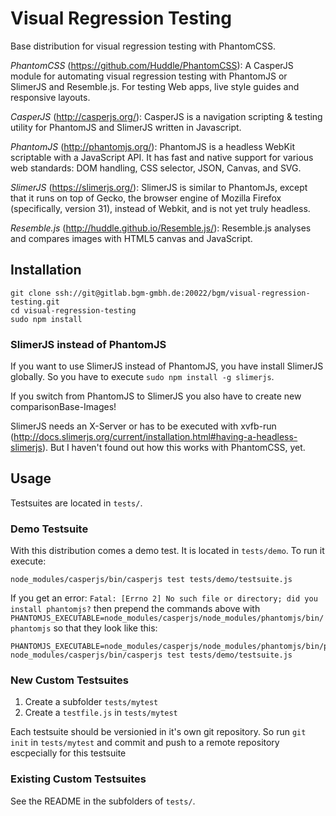 # Visual Regression Testing

Base distribution for visual regression testing with PhantomCSS.

*PhantomCSS* (https://github.com/Huddle/PhantomCSS):
A CasperJS module for automating visual regression testing with PhantomJS or SlimerJS and Resemble.js. For testing Web 
apps, live style guides and responsive layouts.

*CasperJS* (http://casperjs.org/):
CasperJS is a navigation scripting & testing utility for PhantomJS and SlimerJS written in Javascript.

*PhantomJS* (http://phantomjs.org/):
PhantomJS is a headless WebKit scriptable with a JavaScript API. It has fast and native support for various web 
standards: DOM handling, CSS selector, JSON, Canvas, and SVG.

*SlimerJS* (https://slimerjs.org/):
SlimerJS is similar to PhantomJs, except that it runs on top of Gecko, the browser engine of Mozilla Firefox 
(specifically, version 31), instead of Webkit, and is not yet truly headless.

*Resemble.js* (http://huddle.github.io/Resemble.js/):
Resemble.js analyses and compares images with HTML5 canvas and JavaScript.

## Installation

```
git clone ssh://git@gitlab.bgm-gmbh.de:20022/bgm/visual-regression-testing.git
cd visual-regression-testing
sudo npm install
```

### SlimerJS instead of PhantomJS

If you want to use SlimerJS instead of PhantomJS, you have install SlimerJS globally. So you have to execute
`sudo npm install -g slimerjs`.

If you switch from PhantomJS to SlimerJS you also have to create new comparisonBase-Images!

SlimerJS needs an X-Server or has to be executed with xvfb-run (http://docs.slimerjs.org/current/installation.html#having-a-headless-slimerjs).
But I haven't found out how this works with PhantomCSS, yet.

## Usage

Testsuites are located in `tests/`.

### Demo Testsuite

With this distribution comes a demo test. It is located in `tests/demo`. To run it execute:

	node_modules/casperjs/bin/casperjs test tests/demo/testsuite.js

If you get an error: `Fatal: [Errno 2] No such file or directory; did you install phantomjs?` then prepend the commands
above with `PHANTOMJS_EXECUTABLE=node_modules/casperjs/node_modules/phantomjs/bin/phantomjs` so that they look like
this:

```
PHANTOMJS_EXECUTABLE=node_modules/casperjs/node_modules/phantomjs/bin/phantomjs node_modules/casperjs/bin/casperjs test tests/demo/testsuite.js
```

### New Custom Testsuites

1. Create a subfolder `tests/mytest`
2. Create a `testfile.js` in `tests/mytest`

Each testsuite should be versionied in it's own git repository. So run `git init` in `tests/mytest` and commit and push
to a remote repository escpecially for this testsuite

### Existing Custom Testsuites

See the README in the subfolders of `tests/`.
